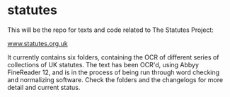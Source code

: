# statutes
This will be the repo for texts and code related to The Statutes Project:

www.statutes.org.uk

It currently contains six folders, containing the OCR of different series of collections of UK statutes. The text has been OCR'd, using Abbyy FineReader 12, and is in the process of being run through word checking and normalizing software. Check the folders and the changelogs for more detail and current status.

